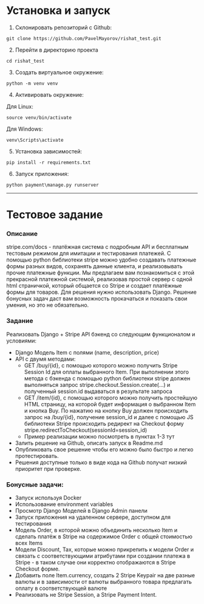 # Установка и запуск

1. Склонировать репозиторий с Github:

````
git clone https://github.com/PavelMayorov/rishat_test.git
````
2. Перейти в директорию проекта

````
cd rishat_test
````
3. Создать виртуальное окружение:

````
python -m venv venv
````
4. Активировать окружение:

Для Linux:
````
source venv/bin/activate
````

Для Windows:
````
venv\Scripts\activate
````
5. Установка зависимостей:

```
pip install -r requirements.txt
```
6. Запуск приложения:

```
python payment\manage.py runserver
```

***

# **Тестовое задание**

### Описание
stripe.com/docs - платёжная система с подробным API и бесплатным тестовым режимом для имитации и тестирования платежей. С помощью python библиотеки stripe можно удобно создавать платежные формы разных видов, сохранять данные клиента, и реализовывать прочие платежные функции. 
Мы предлагаем вам познакомиться с этой прекрасной платежной системой, реализовав простой сервер с одной html страничкой, который общается со Stripe и создает платёжные формы для товаров. 
Для решения нужно использовать Django. Решение бонусных задач даст вам возможность прокачаться и показать свои умения, но это не обязательно. 

### Задание
Реализовать Django + Stripe API бэкенд со следующим функционалом и условиями:
 - Django Модель Item с полями (name, description, price)
 - API с двумя методами:
    - GET /buy/{id}, c помощью которого можно получить Stripe Session Id для оплаты выбранного Item. При выполнении этого метода c бэкенда с помощью python библиотеки stripe должен выполняться запрос stripe.checkout.Session.create(...) и полученный session.id выдаваться в результате запроса
    - GET /item/{id}, c помощью которого можно получить простейшую HTML страницу, на которой будет информация о выбранном Item и кнопка Buy. По нажатию на кнопку Buy должен происходить запрос на /buy/{id}, получение session_id и далее  с помощью JS библиотеки Stripe происходить редирект на Checkout форму stripe.redirectToCheckout(sessionId=session_id)
    - Пример реализации можно посмотреть в пунктах 1-3 тут
 - Залить решение на Github, описать запуск в Readme.md
 - Опубликовать свое решение чтобы его можно было быстро и легко протестировать. 
 - Решения доступные только в виде кода на Github получат низкий приоритет при проверке.

### Бонусные задачи: 
 - Запуск используя Docker
 - Использование environment variables
 - Просмотр Django Моделей в Django Admin панели
 - Запуск приложения на удаленном сервере, доступном для тестирования
 - Модель Order, в которой можно объединить несколько Item и сделать платёж в Stripe на содержимое Order c общей стоимостью всех Items
 - Модели Discount, Tax, которые можно прикрепить к модели Order и связать с соответствующими атрибутами при создании платежа в Stripe - в таком случае они корректно отображаются в Stripe Checkout форме. 
 - Добавить поле Item.currency, создать 2 Stripe Keypair на две разные валюты и в зависимости от валюты выбранного товара предлагать оплату в соответствующей валюте
 - Реализовать не Stripe Session, а Stripe Payment Intent.
